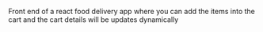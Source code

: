 Front end of a react food delivery app where you can add the items into the cart and the cart details will be updates dynamically
